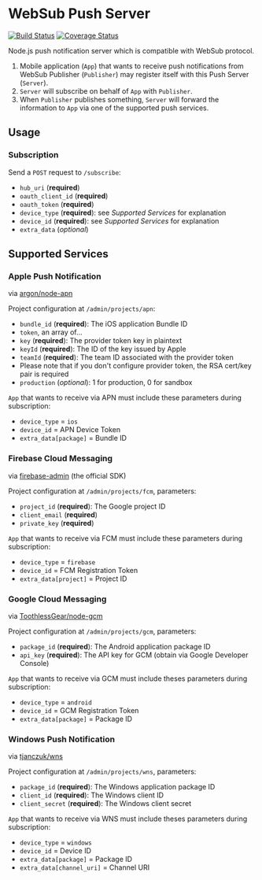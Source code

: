 # WebSub Push Server
[![Build Status](https://travis-ci.org/xfrocks/node_pubhubsubbub_pushserver.svg?branch=master)](https://travis-ci.org/xfrocks/node_pubhubsubbub_pushserver)
[![Coverage Status](https://coveralls.io/repos/github/xfrocks/node_pubhubsubbub_pushserver/badge.svg?branch=master)](https://coveralls.io/github/xfrocks/node_pubhubsubbub_pushserver?branch=master)

Node.js push notification server which is compatible with WebSub protocol.

 1. Mobile application (`App`) that wants to receive push notifications from WebSub Publisher (`Publisher`) may register itself with this Push Server (`Server`).
 2. `Server` will subscribe on behalf of `App` with `Publisher`.
 3. When `Publisher` publishes something, `Server` will forward the information to `App` via one of the supported push services.

## Usage

### Subscription
Send a `POST` request to `/subscribe`:
 * `hub_uri` (__required__)
 * `oauth_client_id` (__required__)
 * `oauth_token` (__required__)
 * `device_type` (__required__): see _Supported Services_ for explanation
 * `device_id` (__required__): see _Supported Services_ for explanation
 * `extra_data` (_optional_)

## Supported Services

### Apple Push Notification
via [argon/node-apn](https://github.com/argon/node-apn)

Project configuration at `/admin/projects/apn`:
 * `bundle_id` (__required__): The iOS application Bundle ID
 * `token`, an array of...
  * `key` (__required__): The provider token key in plaintext
  * `keyId` (__required__): The ID of the key issued by Apple
  * `teamId` (__required__): The team ID associated with the provider token
  * Please note that if you don't configure provider token, the RSA cert/key pair is required
 * `production` (_optional_): 1 for production, 0 for sandbox

`App` that wants to receive via APN must include these parameters during subscription:
 * `device_type` = `ios`
 * `device_id` = APN Device Token
 * `extra_data[package]` = Bundle ID

### Firebase Cloud Messaging
via [firebase-admin](https://github.com/firebase/firebase-admin-node) (the official SDK)

Project configuration at `/admin/projects/fcm`, parameters:
 * `project_id` (__required__): The Google project ID
 * `client_email` (__required__)
 * `private_key` (__required__)

`App` that wants to receive via FCM must include these parameters during subscription:
 * `device_type` = `firebase`
 * `device_id` = FCM Registration Token
 * `extra_data[project]` = Project ID

### Google Cloud Messaging
via [ToothlessGear/node-gcm](https://github.com/ToothlessGear/node-gcm)

Project configuration at `/admin/projects/gcm`, parameters:
 * `package_id` (__required__): The Android application package ID
 * `api_key` (__required__): The API key for GCM (obtain via Google Developer Console)

`App` that wants to receive via GCM must include theses parameters during subscription:
 * `device_type` = `android`
 * `device_id` = GCM Registration Token
 * `extra_data[package]` = Package ID

### Windows Push Notification
via [tjanczuk/wns](https://github.com/tjanczuk/wns)

Project configuration at `/admin/projects/wns`, parameters:
 * `package_id` (__required__): The Windows application package ID
 * `client_id` (__required__): The Windows client ID
 * `client_secret` (__required__): The Windows client secret

`App` that wants to receive via WNS must include theses parameters during subscription:
 * `device_type` = `windows`
 * `device_id` = Device ID
 * `extra_data[package]` = Package ID
 * `extra_data[channel_uri]` = Channel URI

 
